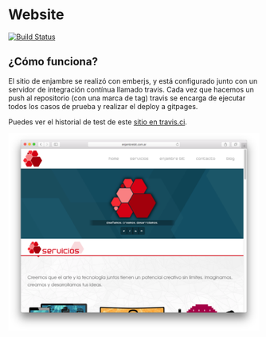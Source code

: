# Website

[![Build Status](https://travis-ci.org/EnjambreBit/website.svg?branch=master)](https://travis-ci.org/EnjambreBit/website)


## ¿Cómo funciona?

El sitio de enjambre se realizó con emberjs, y está configurado junto con un servidor
de integración contínua llamado travis. Cada vez que hacemos un push al repositorio (con una marca
de tag) travis se encarga de ejecutar todos los casos de prueba y realizar el deploy a gitpages.

Puedes ver el historial de test de este [sitio en travis.ci](https://travis-ci.org/EnjambreBit/website).

![](preview.png)
